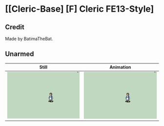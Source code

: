 # [\[Cleric-Base\] \[F\] Cleric FE13-Style]

## Credit

Made by BatimaTheBat.
	
## Unarmed

| Still | Animation |
| :---: | :-------: |
| ![Unarmed still](./Unarmed_000.png) | ![Unarmed animation](./Unarmed.gif) |
